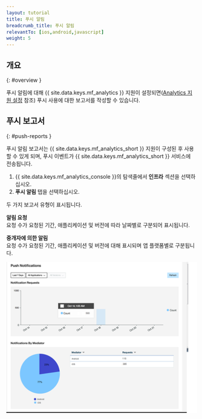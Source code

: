 ```yaml
---
layout: tutorial
title: 푸시 알림
breadcrumb_title: 푸시 알림
relevantTo: [ios,android,javascript]
weight: 5
---
```

<!-- NLS_CHARSET=UTF-8 -->
## 개요
{: #overview }

푸시 알림에 대해 {{ site.data.keys.mf_analytics }} 지원이 설정되면([Analytics 지원 설정](../../../notifications/analytics/) 참조) 푸시 사용에 대한 보고서를 작성할 수 있습니다.

## 푸시 보고서
{: #push-reports }

푸시 알림 보고서는 {{ site.data.keys.mf_analytics_short }} 지원이 구성된 후 사용할 수 있게 되며, 푸시 이벤트가 {{ site.data.keys.mf_analytics_short }} 서비스에 전송됩니다.

1. {{ site.data.keys.mf_analytics_console }}의 탐색줄에서 **인프라** 섹션을 선택하십시오.
2. **푸시 알림** 탭을 선택하십시오.

두 가지 보고서 유형이 표시됩니다.

**알림 요청**  
요청 수가 요청된 기간, 애플리케이션 및 버전에 따라 날짜별로 구분되어 표시됩니다.

**중개자에 의한 알림**  
요청 수가 요청된 기간, 애플리케이션 및 버전에 대해 표시되며 앱 플랫폼별로 구분됩니다.

![푸시 알림 보고서](pushNotifications.png)
